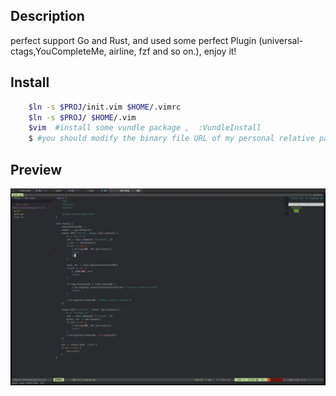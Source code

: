 ## Description 
   perfect support Go and Rust, and used some perfect Plugin (universal-ctags,YouCompleteMe, airline, fzf and so on.), enjoy it!

## Install
```sh
    $ln -s $PROJ/init.vim $HOME/.vimrc
    $ln -s $PROJ/ $HOME/.vim
    $vim  #install some vundle package ,  :VundleInstall
    $ #you should modify the binary file URL of my personal relative paths in the .vimrc
```


## Preview
![preview](preview.png)
